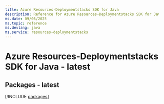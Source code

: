 ```yaml
---
title: Azure Resources-Deploymentstacks SDK for Java
description: Reference for Azure Resources-Deploymentstacks SDK for Java
ms.date: 09/05/2025
ms.topic: reference
ms.devlang: java
ms.service: resources-deploymentstacks
---
```

# Azure Resources-Deploymentstacks SDK for Java - latest
## Packages - latest
[!INCLUDE [packages](resources-deploymentstacks-index.md)]